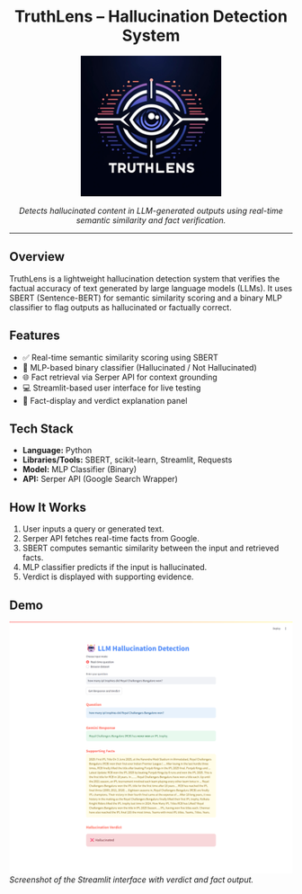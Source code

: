 

<h1 align="center">TruthLens – Hallucination Detection System</h1>
<p align="center">
  <img src="TruthLens.png" alt="TruthLens Logo" width="250"/>
</p>


<p align="center">
  <i>Detects hallucinated content in LLM-generated outputs using real-time semantic similarity and fact verification.</i>
</p>

---

## Overview

TruthLens is a lightweight hallucination detection system that verifies the factual accuracy of text generated by large language models (LLMs). It uses SBERT (Sentence-BERT) for semantic similarity scoring and a binary MLP classifier to flag outputs as hallucinated or factually correct.

##  Features

- ✅ Real-time semantic similarity scoring using SBERT
- 🧠 MLP-based binary classifier (Hallucinated / Not Hallucinated)
- 🌐 Fact retrieval via Serper API for context grounding
- 💻 Streamlit-based user interface for live testing
- 📖 Fact-display and verdict explanation panel

##  Tech Stack

- **Language:** Python
- **Libraries/Tools:** SBERT, scikit-learn, Streamlit, Requests
- **Model:** MLP Classifier (Binary)
- **API:** Serper API (Google Search Wrapper)

## How It Works

1. User inputs a query or generated text.
2. Serper API fetches real-time facts from Google.
3. SBERT computes semantic similarity between the input and retrieved facts.
4. MLP classifier predicts if the input is hallucinated.
5. Verdict is displayed with supporting evidence.

## Demo

![TruthLens UI Screenshot](output.png)  
*Screenshot of the Streamlit interface with verdict and fact output.*


